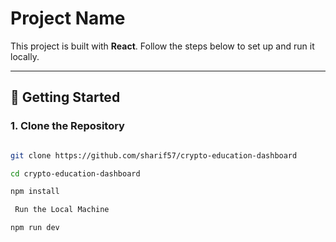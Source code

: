 # Project Name

This project is built with **React**. Follow the steps below to set up and run it locally.

---

## 🚀 Getting Started

### 1. Clone the Repository
```bash

git clone https://github.com/sharif57/crypto-education-dashboard

cd crypto-education-dashboard

npm install

 Run the Local Machine

npm run dev
